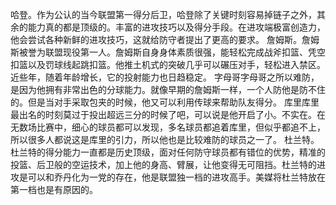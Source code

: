 哈登。作为公认的当今联盟第一得分后卫，哈登除了关键时刻容易掉链子之外，其余的能力真的都是顶级的。丰富的进攻技巧以及得分手段。在进攻端极富创造力，他会尝试各种新鲜的进攻技巧，这就给防守者提出了更高的要求。
詹姆斯。詹姆斯被誉为联盟现役第一人。詹姆斯自身身体素质很强，能轻松完成战斧扣篮、凭空扣篮以及罚球线起跳扣篮。他推土机式的突破几乎可以碾压对手，轻松进入禁区。近些年，随着年龄增长，它的投射能力也日趋稳定。
字母哥字母哥之所以难防，是因为他拥有非常出色的分球能力。就像早期的詹姆斯一样，一个人防他是防不住的。但是当对手采取包夹的时候，他又可以利用传球来帮助队友得分。
库里库里最出名的时刻莫过于投出超远三分的时候了吧，可以说是他开启了小。不实在。在无数场比赛中，细心的球员都可以发现，多名球员都追着库里，但似乎都追不上，所以很多人都说这是库里的引力，所以他也是比较难防的球员之一了。
杜兰特。杜兰特的得分能力一直都是历史顶级，面对任何防守球员都有错位的优势，精准的投篮、后卫般的空运技术，加上他的身高、臂展，让他变得无可阻挡。杜兰特的进攻是可以和乔丹化为一党的存在，他是联盟独一档的进攻高手。美媒将杜兰特放在第一档也是有原因的。
